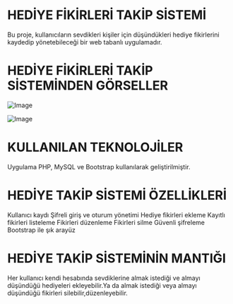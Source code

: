 # HEDİYE FİKİRLERİ TAKİP SİSTEMİ

Bu proje, kullanıcıların sevdikleri kişiler için düşündükleri hediye fikirlerini kaydedip yönetebileceği bir web tabanlı uygulamadır. 

# HEDİYE FİKİRLERİ TAKİP SİSTEMİNDEN GÖRSELLER 

![Image](https://github.com/user-attachments/assets/32317a50-eb50-4287-bd42-7b07d3034667)

![Image](https://github.com/user-attachments/assets/5fffeabe-a903-4f61-b4df-837d9e23beab)

# KULLANILAN TEKNOLOJİLER

Uygulama PHP, MySQL ve Bootstrap kullanılarak geliştirilmiştir.

# HEDİYE TAKİP SİSTEMİ ÖZELLİKLERİ

 Kullanıcı kaydı
 Şifreli giriş ve oturum yönetimi 
 Hediye fikirleri ekleme
 Kayıtlı fikirleri listeleme
 Fikirleri düzenleme
 Fikirleri silme
 Güvenli şifreleme 
Bootstrap ile şık arayüz

# HEDİYE TAKİP SİSTEMİNİN MANTIĞI

Her kullanıcı kendi hesabında sevdiklerine almak istediği ve almayı düşündüğü hediyeleri ekleyebilir.Ya da almak istediği veya almayı düşündüğü fikirleri silebilir,düzenleyebilir.
